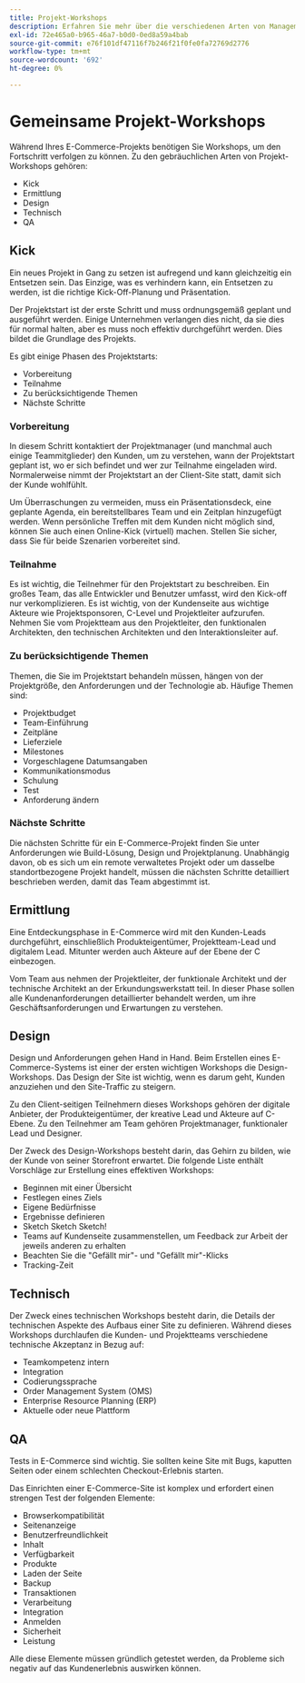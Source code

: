 ```yaml
---
title: Projekt-Workshops
description: Erfahren Sie mehr über die verschiedenen Arten von Management-Workshops, die für E-Commerce-Projekte häufig sind.
exl-id: 72e465a0-b965-46a7-b0d0-0ed8a59a4bab
source-git-commit: e76f101df47116f7b246f21f0fe0fa72769d2776
workflow-type: tm+mt
source-wordcount: '692'
ht-degree: 0%

---
```


# Gemeinsame Projekt-Workshops

Während Ihres E-Commerce-Projekts benötigen Sie Workshops, um den Fortschritt verfolgen zu können. Zu den gebräuchlichen Arten von Projekt-Workshops gehören:

- Kick
- Ermittlung
- Design
- Technisch
- QA

## Kick

Ein neues Projekt in Gang zu setzen ist aufregend und kann gleichzeitig ein Entsetzen sein. Das Einzige, was es verhindern kann, ein Entsetzen zu werden, ist die richtige Kick-Off-Planung und Präsentation.

Der Projektstart ist der erste Schritt und muss ordnungsgemäß geplant und ausgeführt werden. Einige Unternehmen verlangen dies nicht, da sie dies für normal halten, aber es muss noch effektiv durchgeführt werden. Dies bildet die Grundlage des Projekts.

Es gibt einige Phasen des Projektstarts:

- Vorbereitung
- Teilnahme
- Zu berücksichtigende Themen
- Nächste Schritte

### Vorbereitung

In diesem Schritt kontaktiert der Projektmanager (und manchmal auch einige Teammitglieder) den Kunden, um zu verstehen, wann der Projektstart geplant ist, wo er sich befindet und wer zur Teilnahme eingeladen wird. Normalerweise nimmt der Projektstart an der Client-Site statt, damit sich der Kunde wohlfühlt.

Um Überraschungen zu vermeiden, muss ein Präsentationsdeck, eine geplante Agenda, ein bereitstellbares Team und ein Zeitplan hinzugefügt werden. Wenn persönliche Treffen mit dem Kunden nicht möglich sind, können Sie auch einen Online-Kick (virtuell) machen. Stellen Sie sicher, dass Sie für beide Szenarien vorbereitet sind.

### Teilnahme

Es ist wichtig, die Teilnehmer für den Projektstart zu beschreiben. Ein großes Team, das alle Entwickler und Benutzer umfasst, wird den Kick-off nur verkomplizieren. Es ist wichtig, von der Kundenseite aus wichtige Akteure wie Projektsponsoren, C-Level und Projektleiter aufzurufen. Nehmen Sie vom Projektteam aus den Projektleiter, den funktionalen Architekten, den technischen Architekten und den Interaktionsleiter auf.

### Zu berücksichtigende Themen

Themen, die Sie im Projektstart behandeln müssen, hängen von der Projektgröße, den Anforderungen und der Technologie ab. Häufige Themen sind:

- Projektbudget
- Team-Einführung
- Zeitpläne
- Lieferziele
- Milestones
- Vorgeschlagene Datumsangaben
- Kommunikationsmodus
- Schulung
- Test
- Anforderung ändern

### Nächste Schritte

Die nächsten Schritte für ein E-Commerce-Projekt finden Sie unter Anforderungen wie Build-Lösung, Design und Projektplanung. Unabhängig davon, ob es sich um ein remote verwaltetes Projekt oder um dasselbe standortbezogene Projekt handelt, müssen die nächsten Schritte detailliert beschrieben werden, damit das Team abgestimmt ist.

## Ermittlung

Eine Entdeckungsphase in E-Commerce wird mit den Kunden-Leads durchgeführt, einschließlich Produkteigentümer, Projektteam-Lead und digitalem Lead. Mitunter werden auch Akteure auf der Ebene der C einbezogen.

Vom Team aus nehmen der Projektleiter, der funktionale Architekt und der technische Architekt an der Erkundungswerkstatt teil. In dieser Phase sollen alle Kundenanforderungen detaillierter behandelt werden, um ihre Geschäftsanforderungen und Erwartungen zu verstehen.

## Design

Design und Anforderungen gehen Hand in Hand. Beim Erstellen eines E-Commerce-Systems ist einer der ersten wichtigen Workshops die Design-Workshops. Das Design der Site ist wichtig, wenn es darum geht, Kunden anzuziehen und den Site-Traffic zu steigern.

Zu den Client-seitigen Teilnehmern dieses Workshops gehören der digitale Anbieter, der Produkteigentümer, der kreative Lead und Akteure auf C-Ebene. Zu den Teilnehmer am Team gehören Projektmanager, funktionaler Lead und Designer.

Der Zweck des Design-Workshops besteht darin, das Gehirn zu bilden, wie der Kunde von seiner Storefront erwartet. Die folgende Liste enthält Vorschläge zur Erstellung eines effektiven Workshops:

- Beginnen mit einer Übersicht
- Festlegen eines Ziels
- Eigene Bedürfnisse
- Ergebnisse definieren
- Sketch Sketch Sketch!
- Teams auf Kundenseite zusammenstellen, um Feedback zur Arbeit der jeweils anderen zu erhalten
- Beachten Sie die &quot;Gefällt mir&quot;- und &quot;Gefällt mir&quot;-Klicks
- Tracking-Zeit

## Technisch

Der Zweck eines technischen Workshops besteht darin, die Details der technischen Aspekte des Aufbaus einer Site zu definieren. Während dieses Workshops durchlaufen die Kunden- und Projektteams verschiedene technische Akzeptanz in Bezug auf:

- Teamkompetenz intern
- Integration
- Codierungssprache
- Order Management System (OMS)
- Enterprise Resource Planning (ERP)
- Aktuelle oder neue Plattform

## QA

Tests in E-Commerce sind wichtig. Sie sollten keine Site mit Bugs, kaputten Seiten oder einem schlechten Checkout-Erlebnis starten.

Das Einrichten einer E-Commerce-Site ist komplex und erfordert einen strengen Test der folgenden Elemente:

- Browserkompatibilität
- Seitenanzeige
- Benutzerfreundlichkeit
- Inhalt
- Verfügbarkeit
- Produkte
- Laden der Seite
- Backup
- Transaktionen
- Verarbeitung
- Integration
- Anmelden
- Sicherheit
- Leistung

Alle diese Elemente müssen gründlich getestet werden, da Probleme sich negativ auf das Kundenerlebnis auswirken können.
